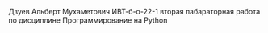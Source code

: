 Дзуев Альберт Мухаметович ИВТ-б-о-22-1 вторая лабараторная работа по дисциплине Программирование на Python